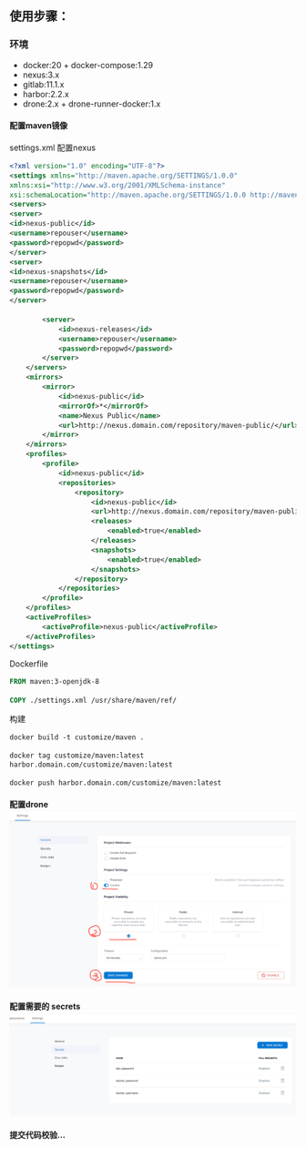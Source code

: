 ## 使用步骤：
### 环境
- docker:20 + docker-compose:1.29
- nexus:3.x
- gitlab:11.1.x
- harbor:2.2.x
- drone:2.x + drone-runner-docker:1.x

#### 配置maven镜像

settings.xml 配置nexus

```xml
<?xml version="1.0" encoding="UTF-8"?>
<settings xmlns="http://maven.apache.org/SETTINGS/1.0.0"
xmlns:xsi="http://www.w3.org/2001/XMLSchema-instance"
xsi:schemaLocation="http://maven.apache.org/SETTINGS/1.0.0 http://maven.apache.org/xsd/settings-1.0.0.xsd">
<servers>
<server>
<id>nexus-public</id>
<username>repouser</username>
<password>repopwd</password>
</server>
<server>
<id>nexus-snapshots</id>
<username>repouser</username>
<password>repopwd</password>
</server>

        <server>
            <id>nexus-releases</id>
            <username>repouser</username>
            <password>repopwd</password>
        </server>
    </servers>
    <mirrors>
        <mirror>
            <id>nexus-public</id>
            <mirrorOf>*</mirrorOf>
            <name>Nexus Public</name>
            <url>http://nexus.domain.com/repository/maven-public/</url>
        </mirror>
    </mirrors>
    <profiles>
        <profile>
            <id>nexus-public</id>
            <repositories>
                <repository>
                    <id>nexus-public</id>
                    <url>http://nexus.domain.com/repository/maven-public/</url>
                    <releases>
                        <enabled>true</enabled>
                    </releases>
                    <snapshots>
                        <enabled>true</enabled>
                    </snapshots>
                </repository>
            </repositories>
        </profile>
    </profiles>
    <activeProfiles>
        <activeProfile>nexus-public</activeProfile>
    </activeProfiles>
</settings>
```

Dockerfile

```dockerfile
FROM maven:3-openjdk-8

COPY ./settings.xml /usr/share/maven/ref/
```

构建

```shell
docker build -t customize/maven .

docker tag customize/maven:latest harbor.domain.com/customize/maven:latest

docker push harbor.domain.com/customize/maven:latest
```


#### 配置drone ![img.png](./iamges/general.png)
#### 配置需要的 secrets ![](./iamges/secrets.png)
#### 提交代码校验...